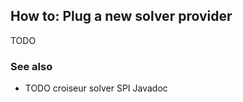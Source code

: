 <!--
SPDX-FileCopyrightText: 2023 Antoine Belvire
SPDX-License-Identifier: GPL-3.0-or-later
-->

## How to: Plug a new solver provider

TODO

### See also

- TODO croiseur solver SPI Javadoc
